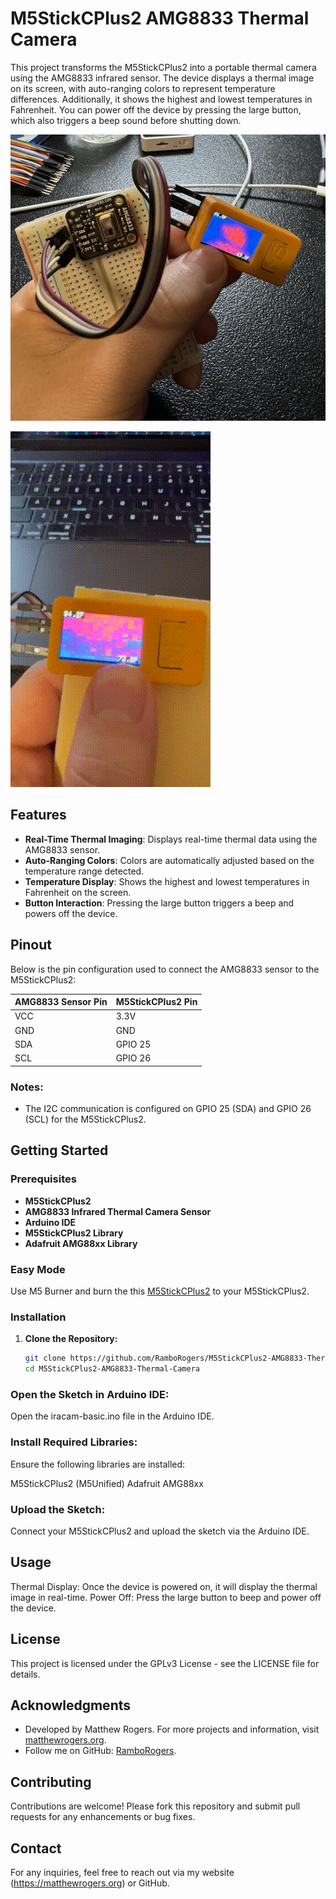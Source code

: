 # M5StickCPlus2 AMG8833 Thermal Camera

This project transforms the M5StickCPlus2 into a portable thermal camera using the AMG8833 infrared sensor. The device displays a thermal image on its screen, with auto-ranging colors to represent temperature differences. Additionally, it shows the highest and lowest temperatures in Fahrenheit. You can power off the device by pressing the large button, which also triggers a beep sound before shutting down.

![Thermal Camera in Action](camera.jpeg)

![Demo Thermal Camera in Action](demo.gif)

## Features

- **Real-Time Thermal Imaging**: Displays real-time thermal data using the AMG8833 sensor.
- **Auto-Ranging Colors**: Colors are automatically adjusted based on the temperature range detected.
- **Temperature Display**: Shows the highest and lowest temperatures in Fahrenheit on the screen.
- **Button Interaction**: Pressing the large button triggers a beep and powers off the device.

## Pinout

Below is the pin configuration used to connect the AMG8833 sensor to the M5StickCPlus2:

  **AMG8833 Sensor Pin** | **M5StickCPlus2 Pin**
  ------------------------|-------------------------
  VCC                     | 3.3V
  GND                     | GND
  SDA                     | GPIO 25
  SCL                     | GPIO 26

### Notes:
- The I2C communication is configured on GPIO 25 (SDA) and GPIO 26 (SCL) for the M5StickCPlus2.

## Getting Started

### Prerequisites

- **M5StickCPlus2**
- **AMG8833 Infrared Thermal Camera Sensor**
- **Arduino IDE**
- **M5StickCPlus2 Library**
- **Adafruit AMG88xx Library**

### Easy Mode
Use M5 Burner and burn the this [M5StickCPlus2](m5stickcplus-2-ircam.ino.m5stack_stickc_plus2.bin) to your M5StickCPlus2.

### Installation

1. **Clone the Repository:**
   ```bash
   git clone https://github.com/RamboRogers/M5StickCPlus2-AMG8833-Thermal-Camera.git
   cd M5StickCPlus2-AMG8833-Thermal-Camera
   ```

### Open the Sketch in Arduino IDE:
Open the iracam-basic.ino file in the Arduino IDE.

### Install Required Libraries:
Ensure the following libraries are installed:

M5StickCPlus2 (M5Unified)
Adafruit AMG88xx

### Upload the Sketch:
Connect your M5StickCPlus2 and upload the sketch via the Arduino IDE.

## Usage
Thermal Display: Once the device is powered on, it will display the thermal image in real-time.
Power Off: Press the large button to beep and power off the device.

## License
This project is licensed under the GPLv3 License - see the LICENSE file for details.

## Acknowledgments
- Developed by Matthew Rogers. For more projects and information, visit [matthewrogers.org](https://matthewrogers.org).
- Follow me on GitHub: [RamboRogers](https://github.com/RamboRogers).

## Contributing
Contributions are welcome! Please fork this repository and submit pull requests for any enhancements or bug fixes.

## Contact
For any inquiries, feel free to reach out via my website (https://matthewrogers.org) or GitHub.